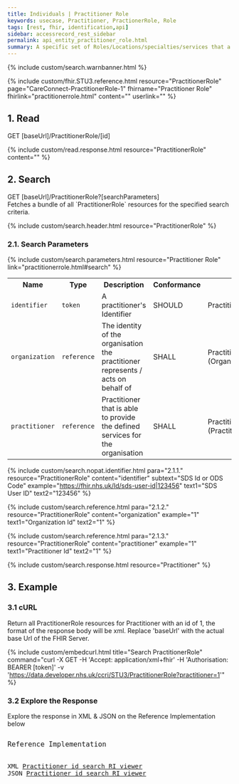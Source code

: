 ```yaml
---
title: Individuals | Practitioner Role
keywords: usecase, Practitioner, PractionerRole, Role
tags: [rest, fhir, identification,api]
sidebar: accessrecord_rest_sidebar
permalink: api_entity_practitioner_role.html
summary: A specific set of Roles/Locations/specialties/services that a practitioner may perform at an organisation for a period of time.
---
```


{% include custom/search.warnbanner.html %}

{% include custom/fhir.STU3.reference.html resource="PractitionerRole" page="CareConnect-PractitionerRole-1" fhirname="Practitioner Role" fhirlink="practitionerrole.html" content="" userlink="" %}


## 1. Read ##

<div markdown="span" class="alert alert-success" role="alert">
GET [baseUrl]/PractitionerRole/[id]</div>

{% include custom/read.response.html resource="PractitionerRole" content="" %}

## 2. Search ##

<div markdown="span" class="alert alert-success" role="alert">
GET [baseUrl]/PractitionerRole?[searchParameters]</div>
Fetches a bundle of all `PractitionerRole` resources for the specified search criteria.

{% include custom/search.header.html resource="PractitionerRole" %}

### 2.1. Search Parameters ###

{% include custom/search.parameters.html resource="Practitioner Role"  link="practitionerrole.html#search" %}

<table style="min-width:100%;width:100%">
<tr id="clinical">
    <th style="width:15%;">Name</th>
    <th style="width:10%;">Type</th>
    <th style="width:40%;">Description</th>
    <th style="width:5%;">Conformance</th>
    <th style="width:30%;">Path</th>
</tr>
<tr>
    <td><code class="highlighter-rouge">identifier</code></td>
    <td><code class="highlighter-rouge">token</code></td>
    <td>A practitioner's Identifier</td>
    <td>SHOULD</td>
    <td>PractitionerRole.identifier</td>
</tr>
<tr>
    <td><code class="highlighter-rouge">organization</code></td>
    <td><code class="highlighter-rouge">reference</code></td>
    <td>The identity of the organisation the practitioner represents / acts on behalf of</td>
    <td>SHALL</td>
    <td>PractitionerRole.organization (Organization)</td>
</tr>
<tr>
    <td><code class="highlighter-rouge">practitioner</code></td>
    <td><code class="highlighter-rouge">reference</code></td>
    <td>Practitioner that is able to provide the defined services for the organisation</td>
    <td>SHALL</td>
    <td>PractitionerRole.practitioner (Practitioner)</td>
</tr>
</table>

{% include custom/search.nopat.identifier.html para="2.1.1." resource="PractitionerRole" content="identifier" subtext="SDS Id or ODS Code" example="https://fhir.nhs.uk/Id/sds-user-id|123456" text1="SDS User ID" text2="123456" %}

{% include custom/search.reference.html para="2.1.2." resource="PractitionerRole" content="organization"  example="1" text1="Organization Id" text2="1" %}

{% include custom/search.reference.html para="2.1.3." resource="PractitionerRole" content="practitioner"  example="1" text1="Practitioner Id" text2="1" %}

{% include custom/search.response.html resource="Practitioner" %}

## 3. Example ##

<h3 id="32-response-headers">3.1 cURL</h3>

Return all PractitionerRole resources for Practitioner with an id of 1, the format of the response body will be xml. Replace 'baseUrl' with the actual base Url of the FHIR Server.

{% include custom/embedcurl.html title="Search PractitionerRole" command="curl -X GET -H 'Accept: application/xml+fhir' -H 'Authorisation: BEARER [token]' -v 'https://data.developer.nhs.uk/ccri/STU3/PractitionerRole?practitioner=1'" %}


<h3 id="32-response-headers">3.2 Explore the Response</h3>

Explore the response in XML & JSON on the Reference Implementation below
<div class="language-http highlighter-rouge">
<pre class="highlight">
<p style="font-size: 110%;">Reference Implementation</p>
XML <a target="_blank" href="{{ site.fhir_ref_impl }}search?serverId=home&pretty=true&resource=PractitionerRole&param.0.0=&param.0.1=1&param.0.name=practitioner&param.0.type=reference&resource-search-limit=&encoding=xml">Practitioner id search RI viewer</a>
JSON <a target="_blank" href="{{ site.fhir_ref_impl }}search?serverId=home&pretty=true&resource=PractitionerRole&param.0.0=&param.0.1=1&param.0.name=practitioner&param.0.type=reference&resource-search-limit=&encoding=json">Practitioner id search RI viewer</a>
</pre>
</div>
